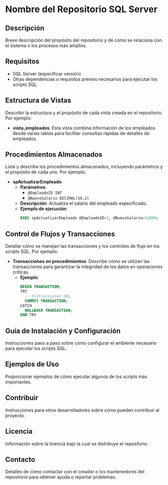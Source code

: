# Nombre del Repositorio SQL Server

## Descripción
Breve descripción del propósito del repositorio y de cómo se relaciona con el sistema o los procesos más amplios.

## Requisitos
- SQL Server (especificar versión)
- Otras dependencias o requisitos previos necesarios para ejecutar los scripts SQL.

## Estructura de Vistas
Describir la estructura y el propósito de cada vista creada en el repositorio. Por ejemplo:

- **vista_empleados**: Esta vista combina información de los empleados desde varias tablas para facilitar consultas rápidas de detalles de empleados.

## Procedimientos Almacenados
Lista y describe los procedimientos almacenados, incluyendo parámetros y el propósito de cada uno. Por ejemplo:

- **spActualizarEmpleado**
  - **Parámetros**: 
    - `@EmpleadoID INT`
    - `@NuevoSalario DECIMAL(10,2)`
  - **Descripción**: Actualiza el salario del empleado especificado.
  - **Ejemplo de ejecución**:
    ```sql
    EXEC spActualizarEmpleado @EmpleadoID=1, @NuevoSalario=52000;
    ```

## Control de Flujos y Transacciones
Detallar cómo se manejan las transacciones y los controles de flujo en los scripts SQL. Por ejemplo:

- **Transacciones en procedimientos**: Describe cómo se utilizan las transacciones para garantizar la integridad de los datos en operaciones críticas.
  - **Ejemplo**:
    ```sql
    BEGIN TRANSACTION;
    TRY
      -- Instrucciones SQL
      COMMIT TRANSACTION;
    CATCH
      ROLLBACK TRANSACTION;
    END TRY
    ```

## Guía de Instalación y Configuración
Instrucciones paso a paso sobre cómo configurar el ambiente necesario para ejecutar los scripts SQL.

## Ejemplos de Uso
Proporcionar ejemplos de cómo ejecutar algunos de los scripts más importantes.

## Contribuir
Instrucciones para otros desarrolladores sobre cómo pueden contribuir al proyecto.

## Licencia
Información sobre la licencia bajo la cual se distribuye el repositorio.

## Contacto
Detalles de cómo contactar con el creador o los mantenedores del repositorio para obtener ayuda o reportar problemas.
